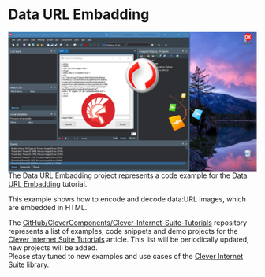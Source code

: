 # Data URL Embadding

<img align="left" src="Image\ImageURL-Social.jpg"/>

The Data URL Embadding project represents a code example for the [Data URL Embadding](https://www.clevercomponents.com/portal/kb/a151/send-signed-email.aspx) tutorial.   

This example shows how to encode and decode data:URL images, which are embedded in HTML.

The [GitHub/CleverComponents/Clever-Internet-Suite-Tutorials](https://github.com/CleverComponents/Clever-Internet-Suite-Tutorials) repository represents a list of examples, code snippets and demo projects for the [Clever Internet Suite Tutorials](https://www.clevercomponents.com/articles/article035/) article. This list will be periodically updated, new projects will be added.   
Please stay tuned to new examples and use cases of the [Clever Internet Suite](https://www.clevercomponents.com/products/inetsuite/) library.
